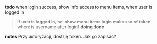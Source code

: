 **todo**
when login success, show info
access to menu items, when user is logged in 
> if user is logged in, not show menu items login 
make use of token
where is username after login1
**doing**
**done**

**notes**
Przy autoryzacji, dostaję token. Jak go zapisać?
